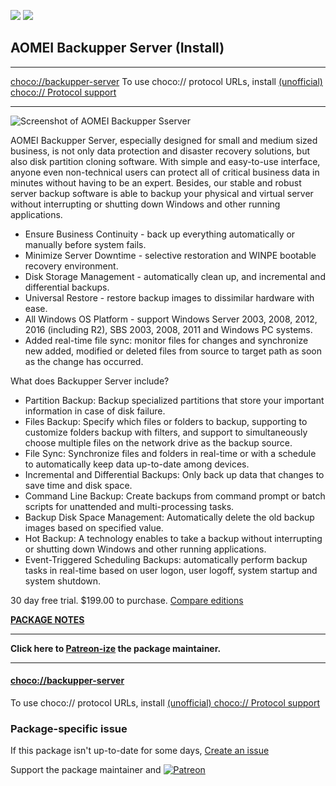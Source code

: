 [![](https://img.shields.io/chocolatey/v/backupper-server?color=green&label=backupper-server)](https://chocolatey.org/packages/backupper-server) [![](https://img.shields.io/chocolatey/dt/backupper-server)](https://chocolatey.org/packages/backupper-server)

## AOMEI Backupper Server (Install)

***	
[choco://backupper-server](choco://backupper-server)
To use choco:// protocol URLs, install [(unofficial) choco:// Protocol support ](https://chocolatey.org/packages/choco-protocol-support)
***	

![Screenshot of AOMEI Backupper Sserver](http://www.backup-utility.com/icon/aomei-backupper-server-screenshot.jpg)

AOMEI Backupper Server, especially designed for small and medium sized business, is not only data protection and disaster recovery solutions, but also disk partition cloning software. With simple and easy-to-use interface, anyone even non-technical users can protect all of critical business data in minutes without having to be an expert. Besides, our stable and robust server backup software is able to backup your physical and virtual server without interrupting or shutting down Windows and other running applications.

* Ensure Business Continuity - back up everything automatically or manually before system fails.
* Minimize Server Downtime - selective restoration and WINPE bootable recovery environment.
* Disk Storage Management - automatically clean up, and incremental and differential backups.
* Universal Restore - restore backup images to dissimilar hardware with ease.
* All Windows OS Platform - support Windows Server 2003, 2008, 2012, 2016 (including R2), SBS 2003, 2008, 2011 and Windows PC systems.
* Added real-time file sync: monitor files for changes and synchronize new added, modified or deleted files from source to target path as soon as the change has occurred.

What does Backupper Server include?

* Partition Backup: Backup specialized partitions that store your important information in case of disk failure.
* Files Backup: Specify which files or folders to backup, supporting to customize folders backup with filters, and support to simultaneously choose multiple files on the network drive as the backup source.
* File Sync: Synchronize files and folders in real-time or with a schedule to automatically keep data up-to-date among devices.
* Incremental and Differential Backups: Only back up data that changes to save time and disk space.
* Command Line Backup: Create backups from command prompt or batch scripts for unattended and multi-processing tasks.
* Backup Disk Space Management: Automatically delete the old backup images based on specified value.
* Hot Backup: A technology enables to take a backup without interrupting or shutting down Windows and other running applications.
* Event-Triggered Scheduling Backups: automatically perform backup tasks in real-time based on user logon, user logoff, system startup and system shutdown.

30 day free trial. $199.00 to purchase. [Compare editions](http://www.backup-utility.com/edition-comparison.html)

**[PACKAGE NOTES](https://github.com/bcurran3/ChocolateyPackages/blob/master/backupper-server/readme.md)**

***
**Click here to [Patreon-ize](https://www.patreon.com/bcurran3) the package maintainer.**
***

#### [choco://backupper-server](choco://backupper-server)
To use choco:// protocol URLs, install [(unofficial) choco:// Protocol support ](https://chocolatey.org/packages/choco-protocol-support)

### Package-specific issue
If this package isn't up-to-date for some days, [Create an issue](https://github.com/tunisiano187/Chocolatey-packages/issues/new/choose)

Support the package maintainer and [![Patreon](https://cdn.jsdelivr.net/gh/tunisiano187/Chocolatey-packages@d15c4e19c709e7148588d4523ffc6dd3cd3c7e5e/icons/patreon.png)](https://www.patreon.com/tunisiano)
